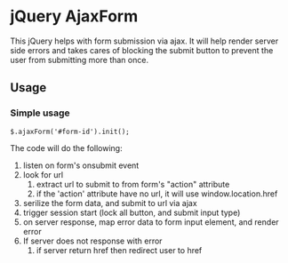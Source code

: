 jQuery AjaxForm
===============

This jQuery helps with form submission via ajax. It will help render 
server side errors and takes cares of blocking the submit button to 
prevent the user from submitting more than once. 

## Usage

### Simple usage

    $.ajaxForm('#form-id').init();

The code will do the following: 

1. listen on form's onsubmit event
2. look for url
    1. extract url to submit to from form's "action" attribute
    2. if the 'action' attribute have no url, it will use window.location.href
3. serilize the form data, and submit to url via ajax
4. trigger session start (lock all button, and submit input type)
5. on server response, map error data to form input element, and render error
6. If server does not response with error
    1. if server return href then redirect user to href
    
